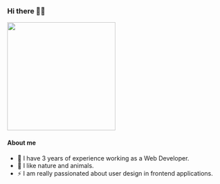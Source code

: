 ### Hi there 👋🏽

  <img align="center" src="https://media.giphy.com/media/uB86ZyWQsnFSGYe2sA/giphy.gif" width="250"/>
  
#### About me

<p align="center">
<ul>
<li>🔭 I have 3 years of experience working as a Web Developer.</li>
<li>🌱 I like nature and animals.</li>
<li>⚡ I am really passionated about user design in frontend applications.</li>
</ul>
</p>  








